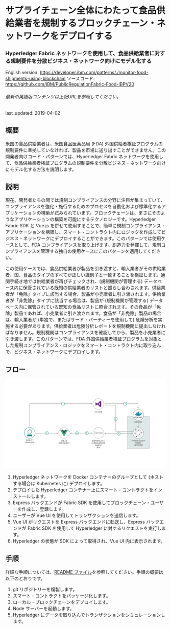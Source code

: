 # サプライチェーン全体にわたって食品供給業者を規制するブロックチェーン・ネットワークをデプロイする

### Hyperledger Fabric ネットワークを使用して、食品供給業者に対する規制要件を分散ビジネス・ネットワーク向けにモデル化する

English version: https://developer.ibm.com/patterns/./monitor-food-shipments-using-blockchain
  ソースコード: https://github.com/IBM/PublicRegulationFabric-Food-IBPV20

###### 最新の英語版コンテンツは上記URLを参照してください。
last_updated: 2019-04-02

 
## 概要

米国の食品供給業者は、米国食品医薬品局 (FDA) 外国供給者検証プログラムの規制要件に準拠していなければ、製品を市場に送り出すことができません。この開発者向けコード・パターンでは、Hyperledger Fabric ネットワークを使用して、食品供給業者検証プログラムの規制要件を分散ビジネス・ネットワーク向けにモデル化する方法を説明します。

## 説明

現在、開発者たちの間では規制コンプライアンスの分野に注目が集まっていて、コンプライアンスを強化・施行するためのプロセスを自動化および標準化するアプリケーションの構築が試みられています。ブロックチェーンは、まさにそのようなアプリケーションの構築を可能にするテクノロジーです。Hyperledger Fabric SDK と Vue.js を併せて使用することで、簡単に規制コンプライアンス・アプリケーションを構築し、スマート・コントラクト内にロジックを作成してビジネス・ネットワークにデプロイすることができます。このパターンでは使用ケースとして、FDA コンプライアンスを取り上げます。創造力を発揮して、規制コンプライアンスを管理する独自の使用ケースにこのパターンを適用してください。

この使用ケースでは、食品供給業者が製品を引き渡すと、輸入業者がその供給業者、国、食品のタイプのすべてが正しい識別子と一致することを検証します。通関手続き地では供給業者が再びチェックされ、(規制機関が管理する) データベース内に保管されている既知の供給業者のリストと照らし合わされます。供給業者が「免除」タイプに該当する場合、製品が小売業者に引き渡されます。供給業者が「非免除」タイプに該当する場合は、製品が (規制機関が管理する) データベース内に保管されている既知の食品リストに照合されます。その食品が「免除」製品であれば、小売業者に引き渡されます。食品が「非免除」製品の場合は、輸入業者が (単独で、またはサード・パーティーを使用して) 危険分析を実施する必要があります。供給業者は危険分析レポートを規制機関に提出しなければなりません。規制機関はコンプライアンスを確認してから、製品を小売業者に引き渡します。このパターンでは、FDA 外国供給業者検証プログラムを対象とした規制コンプライアンス・ロジックをスマート・コントラクト内に取り込んで、ビジネス・ネットワークにデプロイします。

## フロー

![フロー](./images/food-shipments-flow-v2.png)

1. Hyperledger ネットワークを Docker コンテナーのグループとして (ホストする場合は Kubernetes に) デプロイします。
2. デプロイした Hyperledger コンテナー上にスマート・コントラクトをインストールします。
3. Express バックエンドが Fabric SDK を使用してブロックチェーン・ユーザーを作成し、登録します。
4. ユーザーが Vue UI を使用してトランザクションを送信します。
5. Vue UI がリクエストを Express バックエンドに転送し、Express バックエンドが Fabric SDK を使用して Hyperledger に対するリクエストを実行します。
6. Hyperledger の状態が SDK によって取得され、Vue UI 内に表示されます。

## 手順

詳細な手順については、[README ファイル](https://github.com/IBM/PublicRegulationFabric-Food-IBPV20/blob/master/README.md)を参照してください。手順の概要は以下のとおりです。

1. git リポジトリーを複製します。
1. スマート・コントラクトをパッケージ化します。
1. ローカル・ブロックチェーンをデプロイします。
1. Node サーバーを起動します。
1. Hyperledger にデータを取り込んでトランザクションをシミュレーションします。
